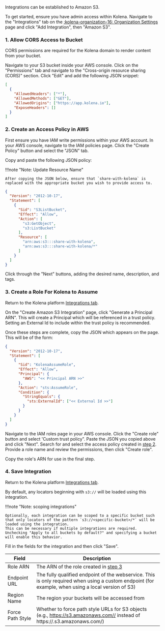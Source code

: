 Integrations can be established to Amazon S3.

To get started, ensure you have admin access within Kolena.
Navigate to the "Integrations" tab on the [:kolena-organization-16: Organization Settings](https://app.kolena.io/redirect/organization?tab=integrations) page and click "Add Integration", then "Amazon S3".

### 1. Allow CORS Access to Bucket

CORS permissions are required for the Kolena domain to render content from your bucket.

Navigate to your S3 bucket inside your AWS console.
Click on the "Permissions" tab and navigate to the "Cross-origin resource sharing (CORS)" section.
Click "Edit" and add the following JSON snippet:

```json
[
  {
    "AllowedHeaders": ["*"],
    "AllowedMethods": ["GET"],
    "AllowedOrigins": ["https://app.kolena.io"],
    "ExposeHeaders": []
  }
]
```

### 2. Create an Access Policy in AWS

First ensure you have IAM write permissions within your AWS account.
In your AWS console, navigate to the IAM policies page.
Click the "Create Policy" button and select the "JSON" tab.

Copy and paste the following JSON policy:


!!!note "Note: Update Resource Name"

    After copying the JSON below, ensure that `share-with-kolena` is replaced with the appropriate bucket you wish to provide access to.

```json
{
  "Version": "2012-10-17",
  "Statement": [
    {
      "Sid": "S3ListBucket",
      "Effect": "Allow",
      "Action": [
        "s3:GetObject",
        "s3:ListBucket"
      ],
      "Resource": [
        "arn:aws:s3:::share-with-kolena",
        "arn:aws:s3:::share-with-kolena/*"
      ]
    }
  ]
}
```

Click through the "Next" buttons, adding the desired name, description, and tags.

### 3. Create a Role For Kolena to Assume

Return to the Kolena platform [Integrations tab](https://app.kolena.io/redirect/organization?tab=integrations).

On the "Create Amazon S3 Integration" page, click "Generate a Principal ARN".
This will create a Principal which will be referenced in a trust policy.
Setting an External Id to include within the trust policy is recommended.

Once these steps are complete, copy the JSON which appears on the page.
This will be of the form:

```json
{
  "Version": "2012-10-17",
  "Statement": [
    {
      "Sid": "KolenaAssumeRole",
      "Effect": "Allow",
      "Principal": {
        "AWS": "<< Principal ARN >>"
      },
      "Action": "sts:AssumeRole",
      "Condition": {
        "StringEquals": {
          "sts:ExternalId": ["<< External Id >>"]
        }
      }
    }
  ]
}
```

Navigate to the IAM roles page in your AWS console.
Click the "Create role" button and select 'Custom trust policy".
Paste the JSON you copied above and click "Next".
Search for and select the access policy created in [step 2](#2-create-an-access-policy-in-aws).
Provide a role name and review the permissions, then click "Create role".

Copy the role's ARN for use in the final step.

### 4. Save Integration

Return to the Kolena platform [Integrations tab](https://app.kolena.io/redirect/organization?tab=integrations).

By default, any locators beginning with `s3://` will be loaded using this integration.

!!!note "Note: scoping integrations"

    Optionally, each integration can be scoped to a specific bucket such that only locators of the pattern `s3://<specific-bucket>/*` will be loaded using the integration.
    This can be necessary if multiple integrations are required.
    Unchecking "Apply to all buckets by default?" and specifying a bucket will enable this behavior.

Fill in the fields for the integration and then click "Save".

| Field            | Description                                                                                                                                        |
| ---------------- | -------------------------------------------------------------------------------------------------------------------------------------------------- |
| Role ARN         | The ARN of the role created in [step 3](#3-create-a-role-for-kolena-to-assume)                                                                     |
| Endpoint URL     | The fully qualified endpoint of the webservice. This is only required when using a custom endpoint (for example, when using a local version of S3) |
| Region Name      | The region your buckets will be accessed from                                                                                                      |
| Force Path Style | Whether to force path style URLs for S3 objects (e.g., https://s3.amazonaws.com// instead of https://.s3.amazonaws.com/)                           |
